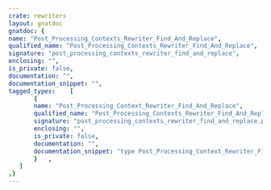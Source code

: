 ```yaml
---
crate: rewriters
layout: gnatdoc
gnatdoc: {
name: "Post_Processing_Contexts_Rewriter_Find_And_Replace",
qualified_name: "Post_Processing_Contexts_Rewriter_Find_And_Replace",
signature: "post_processing_contexts_rewriter_find_and_replace",
enclosing: "",
is_private: false,
documentation: "",
documentation_snippet: "",
tagged_types:    [
       {
       name: "Post_Processing_Context_Rewriter_Find_And_Replace",
       qualified_name: "Post_Processing_Contexts_Rewriter_Find_And_Replace.Post_Processing_Context_Rewriter_Find_And_Replace",
       signature: "post_processing_contexts_rewriter_find_and_replace.post_processing_context_rewriter_find_and_replace",
       enclosing: "",
       is_private: false,
       documentation: "",
       documentation_snippet: "type Post_Processing_Context_Rewriter_Find_And_Replace is\n  new Post_Processing_Context with private;",
       }   ,
   ]
,}
---
```

